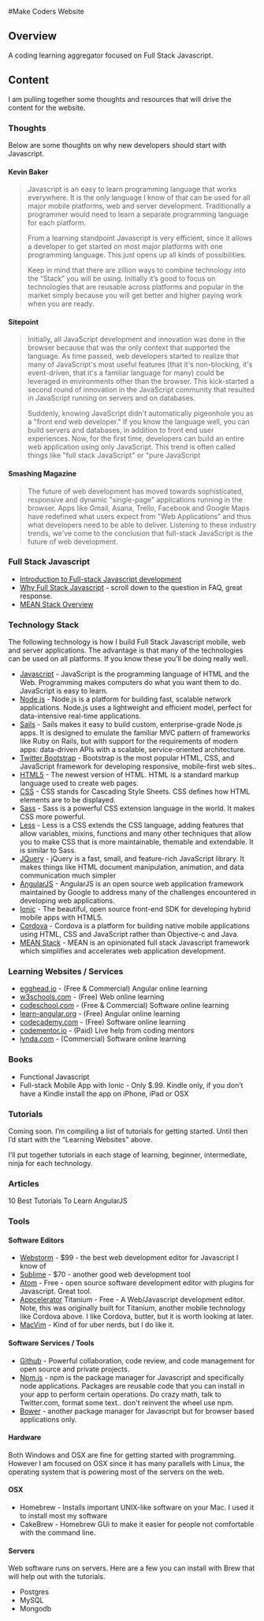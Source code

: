 #Make Coders Website

## Overview

A coding learning aggregator focused on Full Stack Javascript.

## Content

I am pulling together some thoughts and resources that will drive the content for the website.

### Thoughts

Below are some thoughts on why new developers should start with Javascript.

#### Kevin Baker
> Javascript is an easy to learn programming language that works everywhere. It is the only language I know of that can be used for all major mobile platforms, web and server development. Traditionally a programmer would need to learn a separate programming language for each platform. 
>
>From a learning standpoint Javascript is very efficient, since it allows a developer to get started on most major platforms with one programming language. This just opens up all kinds of possibilities.
> 
> Keep in mind that there are  zillion ways to combine technology into the “Stack” you will be using. Initially it’s good to focus on technologies that are reusable across platforms and popular in the market simply because you will get better and higher paying work when you are ready. 


#### Sitepoint
> Initially, all JavaScript development and innovation was done in the browser because that was the only context that supported the language. As time passed, web developers started to realize that many of JavaScript's most useful features (that it's non-blocking, it's event-driven, that it's a familiar language for many) could be leveraged in environments other than the browser. This kick-started a second round of innovation in the JavaScript community that resulted in JavaScript running on servers and on databases.
>
>Suddenly, knowing JavaScript didn't automatically pigeonhole you as a "front end web developer." If you know the language well, you can build servers and databases, in addition to front end user experiences. Now, for the first time, developers can build an entire web application using only JavaScript. This trend is often called things like "full stack JavaScript" or "pure JavaScript 


#### Smashing Magazine

>The future of web development has moved towards sophisticated, responsive and dynamic "single-page" applications running in the browser. Apps like Gmail, Asana, Trello, Facebook and Google Maps have redefined what users expect from "Web Applications" and thus what developers need to be able to deliver. Listening to these industry trends, we've come to the conclusion that full-stack JavaScript is the future of web development. 

### Full Stack Javascript

* [Introduction to Full-stack Javascript development](http://www.smashingmagazine.com/2013/11/21/introduction-to-full-stack-javascript/)
* [Why Full Stack Javascript](http://www.fullstackacademy.com/faq#why_javascript) - scroll down to the question in FAQ, great response.
* [MEAN Stack Overview](http://www.sitepoint.com/full-stack-javascript-development-mean/)

### Technology Stack
The following technology is how I build Full Stack Javascript mobile, web and server applications. The advantage is that many of the technologies can be used on all platforms. If you know these you’ll be doing really well.

* [Javascript](http://en.wikipedia.org/wiki/JavaScript) - JavaScript is the programming language of HTML and the Web. Programming makes computers do what you want them to do. JavaScript is easy to learn.
* [Node.js](https://nodejs.org/) - Node.js is a platform for building fast, scalable network applications. Node.js uses a lightweight and efficient model, perfect for data-intensive real-time applications.
* [Sails](http://sailsjs.org/#!/) - Sails makes it easy to build custom, enterprise-grade Node.js apps. It is designed to emulate the familiar MVC pattern of frameworks like Ruby on Rails, but with support for the requirements of modern apps: data-driven APIs with a scalable, service-oriented architecture.
* [Twitter Bootstrap](http://getbootstrap.com) - Bootstrap is the most popular HTML, CSS, and JavaScript framework for developing responsive, mobile-first web sites..
* [HTML5](http://en.wikipedia.org/wiki/HTML5) - The newest version of HTML. HTML is a standard markup language used to create web pages.
* [CSS](http://en.wikipedia.org/wiki/Cascading_Style_Sheets) - CSS stands for Cascading Style Sheets. CSS defines how HTML elements are to be displayed.
* [Sass](http://sass-lang.com/) - Sass is a powerful CSS extension language in the world. It makes CSS more powerful.
* [Less](http://lesscss.org/) - Less is a CSS extends the CSS language, adding features that allow variables, mixins, functions and many other techniques that allow you to make CSS that is more maintainable, themable and extendable. It is similar to Sass.
* [JQuery](https://jquery.com/) - jQuery is a fast, small, and feature-rich JavaScript library. It makes things like HTML document manipulation, animation, and data communication much simpler
* [AngularJS](https://angularjs.org/) - AngularJS is an open source web application framework maintained by Google to address many of the challenges encountered in developing web applications.
* [Ionic](http://ionicframework.com/) - The beautiful, open source front-end SDK for developing hybrid mobile apps with HTML5.
* [Cordova](https://cordova.apache.org/) - Cordova is a platform for building native mobile applications using HTML, CSS and JavaScript rather than Objective-c and Java.
* [MEAN Stack](http://mean.io/#!/) - MEAN is an opinionated full stack Javascript framework which simplifies and accelerates web application development.

### Learning Websites / Services

* [egghead.io](https://egghead.io) - (Free & Commercial) Angular online learning
* [w3schools.com](http://www.w3schools.com) - (Free) Web online learning
* [codeschool.com](https://www.codeschool.com) - (Free & Commercial) Software online learning
* [learn-angular.org](http://learn-angular.org) - (Free) Angular online learning
* [codecademy.com](http://www.codecademy.com) - (Free) Software online learning
* [codementor.io](https://www.codementor.io) - (Paid) Live help from coding mentors
* [lynda.com](http://www.lynda.com) - (Commercial) Software online learning

### Books

* Functional Javascript
* Full-stack Mobile App with Ionic - Only $.99. Kindle only, if you don’t have a Kindle install the app on iPhone, iPad or OSX

### Tutorials

Coming soon. I’m compiling a list of tutorials for getting started. Until then I’d start with the “Learning Websites” above.

I’ll put together tutorials in each stage of learning, beginner, intermediate, ninja for each technology.

### Articles

10 Best Tutorials To Learn AngularJS 

### Tools

#### Software Editors

* [Webstorm](https://www.jetbrains.com/webstorm/) - $99 - the best web development editor for Javascript I know of
* [Sublime](http://www.sublimetext.com/) - $70 - another good web development tool
* [Atom](https://atom.io) - Free - open source software development editor with plugins for Javascript. Great tool.
* [Appcelerator](http://www.appcelerator.com/product/) Titanium - Free - A Web/Javascript development editor. Note, this was originally built for Titanium, another mobile technology like Cordova above. I like Cordova, butter, but it is worth looking at later.
* [MacVim](https://github.com/b4winckler/macvim) - Kind of for uber nerds, but I do like it.

#### Software Services / Tools

* [Github](http://github.com) - Powerful collaboration, code review, and code management for open source and private projects. 
* [Npm.js](https://www.npmjs.com) - npm is the package manager for Javascript and specifically node applications. Packages are reusable code that you can install in your app to perform certain operations. Do crazy math, talk to Twitter.com, format some text.. don't reinvent the wheel use npm.
* [Bower](http://bower.io/) - another package manager for Javascript but for browser based applications only.


#### Hardware

Both Windows and OSX are fine for getting started with programming. However I am focused on OSX since it has many parallels with Linux, the operating system that is powering most of the servers on the web.

#### OSX

* Homebrew - Installs important UNIX-like software on your Mac. I used it to install most my software
* CakeBrew - Homebrew GUi to make it easier for people not comfortable with the command line.

#### Servers

Web software runs on servers. Here are a few you can install with Brew that will help out with the tutorials.

* Postgres
* MySQL
* Mongodb
